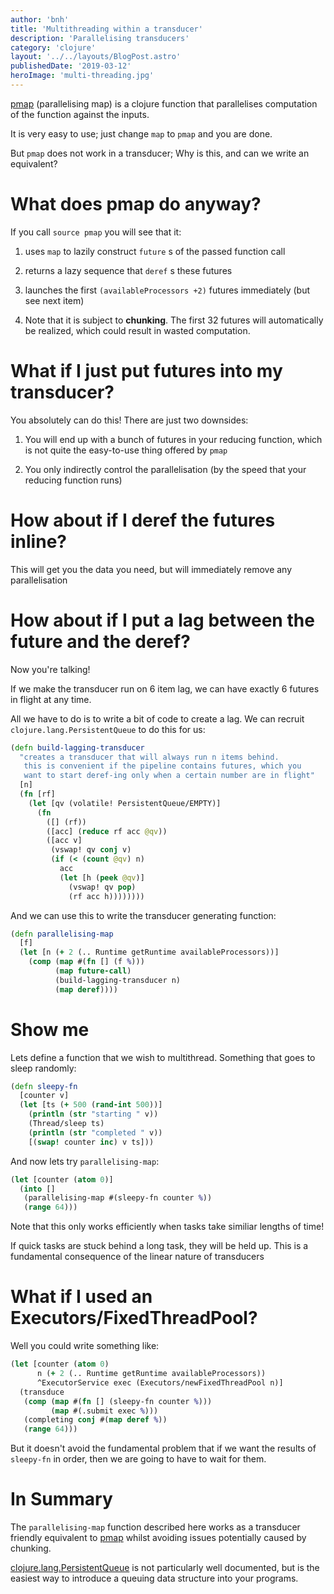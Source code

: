 ```yaml
---
author: 'bnh'
title: 'Multithreading within a transducer'
description: 'Parallelising transducers'
category: 'clojure'
layout: '../../layouts/BlogPost.astro'
publishedDate: '2019-03-12'
heroImage: 'multi-threading.jpg'
---
```


[pmap](https://clojure.github.io/clojure/clojure.core-api.html#clojure.core/pmap)
(parallelising map) is a clojure function that parallelises computation
of the function against the inputs.

It is very easy to use; just change `map` to `pmap` and you are done.

But `pmap` does not work in a transducer; Why is this, and can we write
an equivalent?

# What does pmap do anyway?

If you call `source pmap` you will see that it:

1.  uses `map` to lazily construct `future` s of the passed function
    call

2.  returns a lazy sequence that `deref` s these futures

3.  launches the first `(availableProcessors +2)` futures immediately
    (but see next item)

4.  Note that it is subject to **chunking**. The first 32 futures will
    automatically be realized, which could result in wasted computation.

# What if I just put futures into my transducer?

You absolutely can do this! There are just two downsides:

1.  You will end up with a bunch of futures in your reducing function,
    which is not quite the easy-to-use thing offered by `pmap`

2.  You only indirectly control the parallelisation (by the speed that
    your reducing function runs)

# How about if I deref the futures inline?

This will get you the data you need, but will immediately remove any
parallelisation

# How about if I put a lag between the future and the deref?

Now you're talking!

If we make the transducer run on 6 item lag, we can have exactly 6
futures in flight at any time.

All we have to do is to write a bit of code to create a lag. We can
recruit `clojure.lang.PersistentQueue` to do this for us:

```clojure
(defn build-lagging-transducer
  "creates a transducer that will always run n items behind.
   this is convenient if the pipeline contains futures, which you
   want to start deref-ing only when a certain number are in flight"
  [n]
  (fn [rf]
    (let [qv (volatile! PersistentQueue/EMPTY)]
      (fn
        ([] (rf))
        ([acc] (reduce rf acc @qv))
        ([acc v]
         (vswap! qv conj v)
         (if (< (count @qv) n)
           acc
           (let [h (peek @qv)]
             (vswap! qv pop)
             (rf acc h))))))))
```

And we can use this to write the transducer generating function:

```clojure
(defn parallelising-map
  [f]
  (let [n (+ 2 (.. Runtime getRuntime availableProcessors))]
    (comp (map #(fn [] (f %)))
          (map future-call)
          (build-lagging-transducer n)
          (map deref))))
```

# Show me

Lets define a function that we wish to multithread. Something that goes
to sleep randomly:

```clojure
(defn sleepy-fn
  [counter v]
  (let [ts (+ 500 (rand-int 500))]
    (println (str "starting " v))
    (Thread/sleep ts)
    (println (str "completed " v))
    [(swap! counter inc) v ts]))
```

And now lets try `parallelising-map`:

```clojure
(let [counter (atom 0)]
  (into []
   (parallelising-map #(sleepy-fn counter %))
   (range 64)))
```

Note that this only works efficiently when tasks take similiar lengths
of time!

If quick tasks are stuck behind a long task, they will be held up. This
is a fundamental consequence of the linear nature of transducers

# What if I used an Executors/FixedThreadPool?

Well you could write something like:

```clojure
(let [counter (atom 0)
      n (+ 2 (.. Runtime getRuntime availableProcessors))
      ^ExecutorService exec (Executors/newFixedThreadPool n)]
  (transduce
   (comp (map #(fn [] (sleepy-fn counter %)))
         (map #(.submit exec %)))
   (completing conj #(map deref %))
   (range 64)))
```

But it doesn't avoid the fundamental problem that if we want the results
of `sleepy-fn` in order, then we are going to have to wait for them.

# In Summary

The `parallelising-map` function described here works as a transducer
friendly equivalent to
[pmap](https://clojure.github.io/clojure/clojure.core-api.html#clojure.core/pmap)
whilst avoiding issues potentially caused by chunking.

[clojure.lang.PersistentQueue](https://github.com/clojure/clojure/blob/master/src/jvm/clojure/lang/PersistentQueue.java)
is not particularly well documented, but is the easiest way to introduce
a queuing data structure into your programs.
